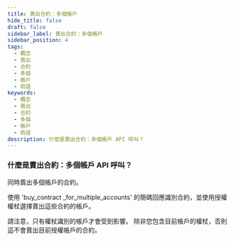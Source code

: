 ```yaml
---
title: 賣出合約：多個帳戶
hide_title: false
draft: false
sidebar_label: 賣出合約：多個帳戶
sidebar_position: 4
tags:
  - 概念
  - 賣出
  - 合約
  - 多個
  - 帳戶
  - 術語
keywords:
  - 概念
  - 賣出
  - 合約
  - 多個
  - 帳戶
  - 術語
description: 什麼是賣出合約：多個帳戶 API 呼叫？
---
```


### 什麼是賣出合約：多個帳戶 API 呼叫？

同時賣出多個帳戶的合約。

使用 'buy_contract _for_multiple_accounts' 的簡碼回應識別合約，並使用授權權杖選擇賣出這些合約的帳戶。

請注意，只有權杖識別的帳戶才會受到影響。 除非您包含目前帳戶的權杖，否則這不會賣出目前授權帳戶的合約。
